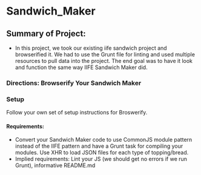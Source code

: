 # Sandwich_Maker

## Summary of Project:
- In this project, we took our existing iife sandwich project and  browserified it.  We had to use the Grunt file for linting and used multiple resources to pull data into the project.  The end goal was to have it look and function the same way IIFE Sandwich Maker did.

### Directions: Browserify Your Sandwich Maker

### Setup

Follow your own set of setup instructions for Broswerify.

#### Requirements:

- Convert your Sandwich Maker code to use CommonJS module pattern instead of the IIFE pattern and have a Grunt task for compiling your modules.
Use XHR to load JSON files for each type of topping/bread.
- Implied requirements: Lint your JS (we should get no errors if we run Grunt), informative README.md